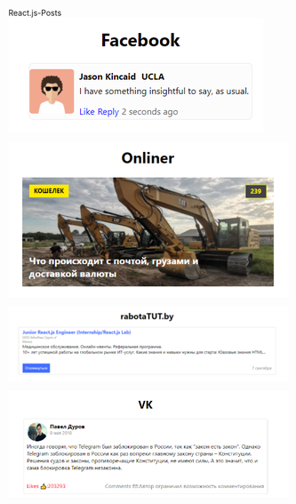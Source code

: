 React.js-Posts
![Facebook](https://github.com/Andrey2191/React.js-Posts/raw/main/images/facebook.png)

![Onliner](https://github.com/Andrey2191/React.js-Posts/raw/main/images/onliner.png)

![Jobs.by](https://github.com/Andrey2191/React.js-Posts/raw/main/images/rabota.png)

![Vk](https://github.com/Andrey2191/React.js-Posts/raw/main/images/vk.png)



